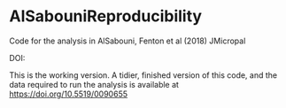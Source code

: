 # AlSabouniReproducibility
Code for the analysis in AlSabouni, Fenton et al (2018) JMicropal

DOI: 

This is the working version. A tidier, finished version of this code, and the data required to run the analysis is available at https://doi.org/10.5519/0090655
